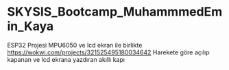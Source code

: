 # SKYSIS_Bootcamp_MuhammmedEmin_Kaya
ESP32 Projesi MPU6050 ve lcd ekran ile birlikte 
https://wokwi.com/projects/321525495180034642
Harekete göre açılıp kapanan ve lcd ekrana yazdıran akıllı kapı
